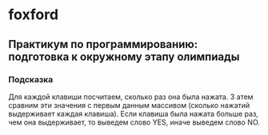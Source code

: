 # foxford
## Практикум по программированию: подготовка к окружному этапу олимпиады ##
### Подсказка ###
Для каждой клавиши посчитаем, сколько раз она была нажата. З
атем сравним эти значения с первым данным массивом 
(сколько нажатий выдерживает каждая клавиша). 
Если клавиша была нажата больше раз, чем она выдерживает, 
то выведем слово YES, иначе выведем слово NO.
